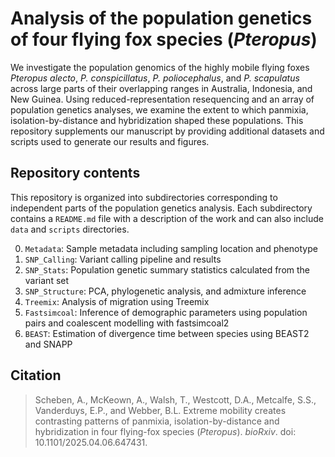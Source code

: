 # Analysis of the population genetics of four flying fox species (*Pteropus*)

We investigate the population genomics of the highly mobile flying foxes *Pteropus alecto*, *P. conspicillatus*, *P. poliocephalus*, and *P. scapulatus* across large parts of their overlapping ranges in Australia, Indonesia, and New Guinea. Using reduced-representation resequencing and an array of population genetics analyses, we examine the extent to which panmixia, isolation-by-distance and hybridization shaped these populations. This repository supplements our manuscript by providing additional datasets and scripts used to generate our results and figures.

## Repository contents

This repository is organized into subdirectories corresponding to independent parts of the population genetics analysis. Each subdirectory contains a `README.md` file with a description of the work and can also include `data` and `scripts` directories. 

0. `Metadata`: Sample metadata including sampling location and phenotype 
1. `SNP_Calling`: Variant calling pipeline and results
2. `SNP_Stats`: Population genetic summary statistics calculated from the variant set 
3. `SNP_Structure`: PCA, phylogenetic analysis, and admixture inference
4. `Treemix`: Analysis of migration using Treemix
5. `Fastsimcoal`: Inference of demographic parameters using population pairs and coalescent modelling with fastsimcoal2 
6. `BEAST`: Estimation of divergence time between species using BEAST2 and SNAPP

## Citation

>Scheben, A., McKeown, A., Walsh, T., Westcott, D.A., Metcalfe, S.S., Vanderduys, E.P., and Webber, B.L. Extreme mobility creates contrasting patterns of panmixia, isolation-by-distance and hybridization in four flying-fox species (*Pteropus*). *bioRxiv*. doi: 10.1101/2025.04.06.647431.


